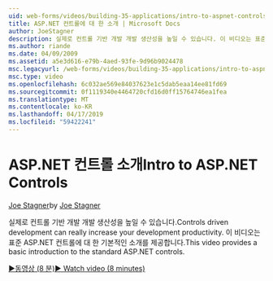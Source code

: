 ```yaml
---
uid: web-forms/videos/building-35-applications/intro-to-aspnet-controls
title: ASP.NET 컨트롤에 대 한 소개 | Microsoft Docs
author: JoeStagner
description: 실제로 컨트롤 기반 개발 개발 생산성을 높일 수 있습니다. 이 비디오는 표준 ASP.NET 컨트롤에 대 한 기본적인 소개를 제공합니다.
ms.author: riande
ms.date: 04/09/2009
ms.assetid: a5e3d616-e79b-4aed-93fe-9d96b9024478
msc.legacyurl: /web-forms/videos/building-35-applications/intro-to-aspnet-controls
msc.type: video
ms.openlocfilehash: 6c032ae569e84037623e1c5dab5eaa14ee81fd69
ms.sourcegitcommit: 0f1119340e4464720cfd16d0ff15764746ea1fea
ms.translationtype: MT
ms.contentlocale: ko-KR
ms.lasthandoff: 04/17/2019
ms.locfileid: "59422241"
---
```

# <a name="intro-to-aspnet-controls"></a><span data-ttu-id="f8bb9-104">ASP.NET 컨트롤 소개</span><span class="sxs-lookup"><span data-stu-id="f8bb9-104">Intro to ASP.NET Controls</span></span>

<span data-ttu-id="f8bb9-105">[Joe Stagner](https://github.com/JoeStagner)</span><span class="sxs-lookup"><span data-stu-id="f8bb9-105">by [Joe Stagner](https://github.com/JoeStagner)</span></span>

<span data-ttu-id="f8bb9-106">실제로 컨트롤 기반 개발 개발 생산성을 높일 수 있습니다.</span><span class="sxs-lookup"><span data-stu-id="f8bb9-106">Controls driven development can really increase your development productivity.</span></span> <span data-ttu-id="f8bb9-107">이 비디오는 표준 ASP.NET 컨트롤에 대 한 기본적인 소개를 제공합니다.</span><span class="sxs-lookup"><span data-stu-id="f8bb9-107">This video provides a basic introduction to the standard ASP.NET controls.</span></span>

[<span data-ttu-id="f8bb9-108">&#9654;동영상 (8 분)</span><span class="sxs-lookup"><span data-stu-id="f8bb9-108">&#9654; Watch video (8 minutes)</span></span>](https://channel9.msdn.com/Blogs/ASP-NET-Site-Videos/intro-to-aspnet-controls)
